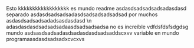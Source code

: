 Esto kkkkkkkkkkkkkkkkkk
es mundo readme asdasdsadsadsadsadasdasd
separado asdasdsadsadsadasdsadsadsadsadsad
por muchos asdasdsadsadsadadsasdasdasd
\n adasdasdasdsadsadsadaasdsadsadsadsa
no es increíble vdfdsfdsfsdgdsg
mundo asdsasdsadsadasdsadasdasdsadsaddscxvv
variable en mundo programaasdasdsadsadxcvcxvs